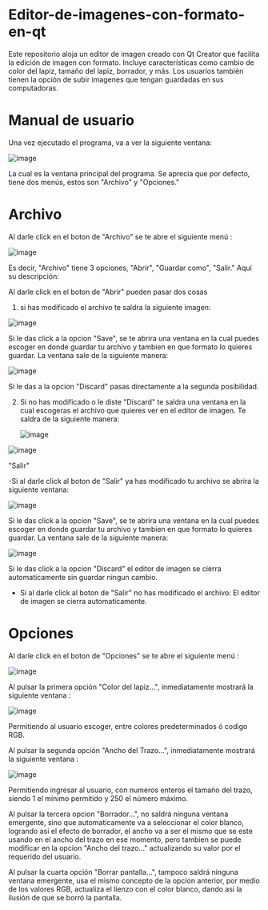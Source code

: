 # Editor-de-imagenes-con-formato-en-qt
Este repositorio aloja un editor de imagen creado con Qt Creator que facilita la edición de imagen con formato. Incluye características como cambio de color del lapiz, tamaño del lapiz, borrador, y más. Los usuarios también tienen la opción de subir imagenes que tengan guardadas en sus computadoras.

# Manual de usuario
Una vez ejecutado el programa, va a ver la siguiente ventana:

 ![image](https://github.com/JuanEmilioMu/Editor-de-imagenes-con-formato-en-qt/assets/159585399/2f6817cf-6005-4638-8123-69e27adb8131)

La cual es la ventana principal del programa. Se aprecia que por defecto, tiene dos menús, estos son "Archivo" y "Opciones."

# Archivo
Al darle click en el boton de "Archivo" se te abre el siguiente menú :

![image](https://github.com/JuanEmilioMu/Editor-de-imagenes-con-formato-en-qt/assets/159585399/8f0b0417-31f5-44e4-960c-ea28c9dc28e8)

Es decir, "Archivo" tiene 3 opciones, "Abrir", "Guardar como", "Salir."
Aquí su descripción:

Al darle click en el boton de "Abrir" pueden pasar dos cosas

1. si has modificado el archivo te saldra la siguiente imagen:
   
![image](https://github.com/JuanEmilioMu/Editor-de-imagenes-con-formato-en-qt/assets/159585399/40e9525f-ca64-427a-902f-87e406711aee)

Si le das click a la opcion "Save", se te abrira una ventana en la cual puedes escoger en donde guardar tu archivo y tambien en que formato lo quieres guardar. La ventana sale de la siguiente manera:

![image](https://github.com/JuanEmilioMu/Editor-de-imagenes-con-formato-en-qt/assets/159585399/de402a85-d250-487e-b508-388ccf4b4cff)

Si le das a la opcion "Discard" pasas directamente a la segunda posibilidad.

2. Si no has modificado o le diste "Discard" te saldra una ventana en la cual escogeras el archivo que quieres ver en el editor de imagen. Te saldra de la siguiente manera:

   ![image](https://github.com/JuanEmilioMu/Editor-de-imagenes-con-formato-en-qt/assets/159585399/c7858c34-80eb-4cc9-8679-072eabf68b0d)



![image](https://github.com/JuanEmilioMu/Editor-de-imagenes-con-formato-en-qt/assets/159585399/de402a85-d250-487e-b508-388ccf4b4cff)


"Salir"

-Si al darle click al boton de "Salir" ya has modificado tu archivo se abrira la siguiente ventana:

![image](https://github.com/JuanEmilioMu/Editor-de-imagenes-con-formato-en-qt/assets/159585399/4ea53fb8-8e19-45b7-9115-389ef8b7be2e)

Si le das click a la opcion "Save", se te abrira una ventana en la cual puedes escoger en donde guardar tu archivo y tambien en que formato lo quieres guardar. La ventana sale de la siguiente manera:

![image](https://github.com/JuanEmilioMu/Editor-de-imagenes-con-formato-en-qt/assets/159585399/de402a85-d250-487e-b508-388ccf4b4cff)

Si le das click a la opcion "Discard" el editor de imagen se cierra automaticamente sin guardar ningun cambio.

- Si al darle click al boton de "Salir" no has modificado el archivo: El editor de imagen se cierra automaticamente.




# Opciones
Al darle click en el boton de "Opciones" se te abre el siguiente menú :


![image](https://github.com/JuanEmilioMu/Editor-de-imagenes-con-formato-en-qt/assets/159585178/8de83231-d6a3-4121-95f4-37f9b498490b)

Al pulsar la primera opción "Color del lapiz...", inmediatamente mostrará la siguiente ventana : 

![image](https://github.com/JuanEmilioMu/Editor-de-imagenes-con-formato-en-qt/assets/159585178/ab90a2c4-9d66-435c-9962-2b3d593a40d5)

Permitiendo al usuario escoger, entre colores predeterminados ó codigo RGB.

Al pulsar la segunda opción "Ancho del Trazo...", inmediatamente mostrará la siguiente ventana : 

![image](https://github.com/JuanEmilioMu/Editor-de-imagenes-con-formato-en-qt/assets/159585178/41cb5513-d176-4769-9466-eeee953e67a4)

Permitiendo ingresar al usuario, con numeros enteros el tamaño del trazo, siendo 1 el mínimo permitido y 250 el número máximo.

Al pulsar la tercera opcion "Borrador...", no saldrá ninguna ventana emergente, sino que automaticamente va a seleccionar el color blanco, logrando asi el efecto de borrador, el ancho va a ser el mismo que se este usando en el ancho del trazo en ese momento, pero tambien se puede modificar en la opcion "Ancho del trazo..." actualizando su valor por el requerido del usuario.

Al pulsar la cuarta opción "Borrar pantalla...", tampoco saldrá ninguna ventana emergente, usa el mismo concepto de la opcion anterior, por medio de los valores RGB, actualiza el lienzo con el color blanco, dando asi la ilusión de que se borró la pantalla.






